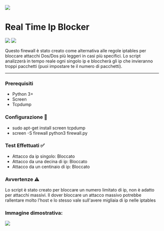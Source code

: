 <img src="https://img.freepik.com/premium-vector/digital-eye-data-network-cyber-security-technology-vector-background-futuristic-tech-virtual-cyberspace-internet-secure-surveillance-binary-code-digital-eye-safety-scanner_8071-7138.jpg">

# Real Time Ip Blocker

![](https://img.shields.io/badge/Support-Linux-lightgrey) ![](https://img.shields.io/badge/Python->3.0-green)

Questo firewall è stato creato come alternativa alle regole iptables per bloccare attacchi Dos/Dos più leggeri in casi più specifici.
Lo script analizzerà in tempo reale ogni singolo ip e bloccherà gli ip che invieranno troppi pacchetti (puoi impostare te il numero di pacchetti).

---

### Prerequisiti

- Python 3+
- Screen
- Tcpdump

### Configurazione 🔧

- sudo apt-get install screen tcpdump 
- screen -S firewall python3 firewall.py

### Test Effettuati ✅
- Attacco da ip singolo: Bloccato 
- Attacco da una decina di ip: Bloccato
- Attacco da un centinaio di ip: Bloccato

### Avvertenze ⚠️

Lo script è stato creato per bloccare un numero limitato di ip, non è adatto per attacchi massivi.
Il dover bloccare un attacco massivo potrebbe rallentare molto l'host e lo stesso vale sull'avere migliaia di ip nelle iptables  

### Immagine dimostrativa:

<img src="https://i.imgur.com/O06UlqN.jpg">

